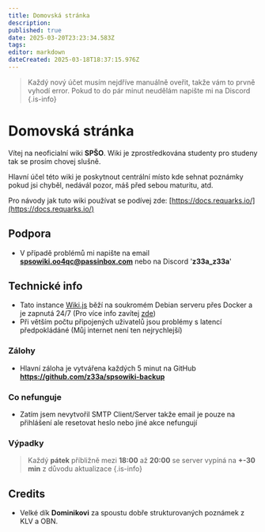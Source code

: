 ```yaml
---
title: Domovská stránka
description: 
published: true
date: 2025-03-20T23:23:34.583Z
tags: 
editor: markdown
dateCreated: 2025-03-18T18:37:15.976Z
---
```


> Každý nový účet musím nejdříve manuálně oveřit, takže vám to prvně vyhodí error. Pokud to do pár minut neudělám napište mi na Discord
{.is-info}

# Domovská stránka
Vítej na neoficialní wiki **SPŠO**. Wiki je zprostředkována studenty pro studeny tak se prosím chovej slušně.

Hlavní účel této wiki je poskytnout centrální místo kde sehnat poznámky pokud jsi chyběl, nedávál pozor, máš před sebou maturitu, atd.

Pro návody jak tuto wiki používat se podívej zde: [https://docs.requarks.io/](https://docs.requarks.io/)

## Podpora
- V případě problémů mi napište na email **spsowiki.oo4qc@passinbox.com** nebo na Discord '**z33a_z33a**'

## Technické info
- Tato instance [Wiki.js](https://js.wiki/) běží na soukromém Debian serveru přes Docker a je zapnutá 24/7 (Pro více info zavítej [zde](/cs/offtopic/technicke-info))
- Při větším počtu připojených uživatelů jsou problémy s latencí předpokládáné (Můj internet není ten nejrychlejší)

### Zálohy
- Hlavní záloha je vytvářena každých 5 minut na GitHub **https://github.com/z33a/spsowiki-backup**

### Co nefunguje
- Zatím jsem nevytvořil SMTP Client/Server takže email je pouze na přihlášení ale resetovat heslo nebo jiné akce nefungují

### Výpadky
> Každý **pátek** příbližně mezi **18:00** až **20:00** se server vypíná na **+-30 min** z důvodu aktualizace
{.is-info}

## Credits
- Velké dík **Dominikovi** za spoustu dobře strukturovaných poznámek z KLV a OBN.